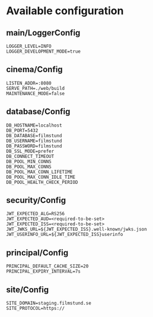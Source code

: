 <!-- Code generated by envconfig-generate. DO NOT EDIT. -->
# Available configuration 
## main/LoggerConfig
`LOGGER_LEVEL=INFO`<br>
`LOGGER_DEVELOPMENT_MODE=true`<br>
 
## cinema/Config
`LISTEN_ADDR=:8080`<br>
`SERVE_PATH=./web/build`<br>
`MAINTENANCE_MODE=false`<br>
 
## database/Config
`DB_HOSTNAME=localhost`<br>
`DB_PORT=5432`<br>
`DB_DATABASE=filmstund`<br>
`DB_USERNAME=filmstund`<br>
`DB_PASSWORD=filmstund`<br>
`DB_SSL_MODE=prefer`<br>
`DB_CONNECT_TIMEOUT`<br>
`DB_POOL_MIN_CONNS`<br>
`DB_POOL_MAX_CONNS`<br>
`DB_POOL_MAX_CONN_LIFETIME`<br>
`DB_POOL_MAX_CONN_IDLE_TIME`<br>
`DB_POOL_HEALTH_CHECK_PERIOD`<br>
 
## security/Config
`JWT_EXPECTED_ALG=RS256`<br>
`JWT_EXPECTED_AUD=<required-to-be-set>`<br>
`JWT_EXPECTED_ISS=<required-to-be-set>`<br>
`JWT_JWKS_URL=${JWT_EXPECTED_ISS}.well-known/jwks.json`<br>
`JWT_USERINFO_URL=${JWT_EXPECTED_ISS}userinfo`<br>
 
## principal/Config
`PRINCIPAL_DEFAULT_CACHE_SIZE=20`<br>
`PRINCIPAL_EXPIRY_INTERVAL=7s`<br>
 
## site/Config
`SITE_DOMAIN=staging.filmstund.se`<br>
`SITE_PROTOCOL=https://`<br>

